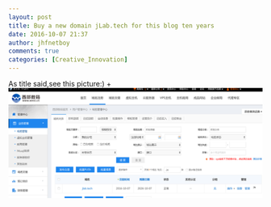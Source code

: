 ```yaml
---
layout: post
title: Buy a new domain jLab.tech for this blog ten years
date: 2016-10-07 21:37
author: jhfnetboy
comments: true
categories: [Creative_Innovation]
---
```

As title said,see this picture:)
+![jLab.tech](/assets/jLab.tech.png)
